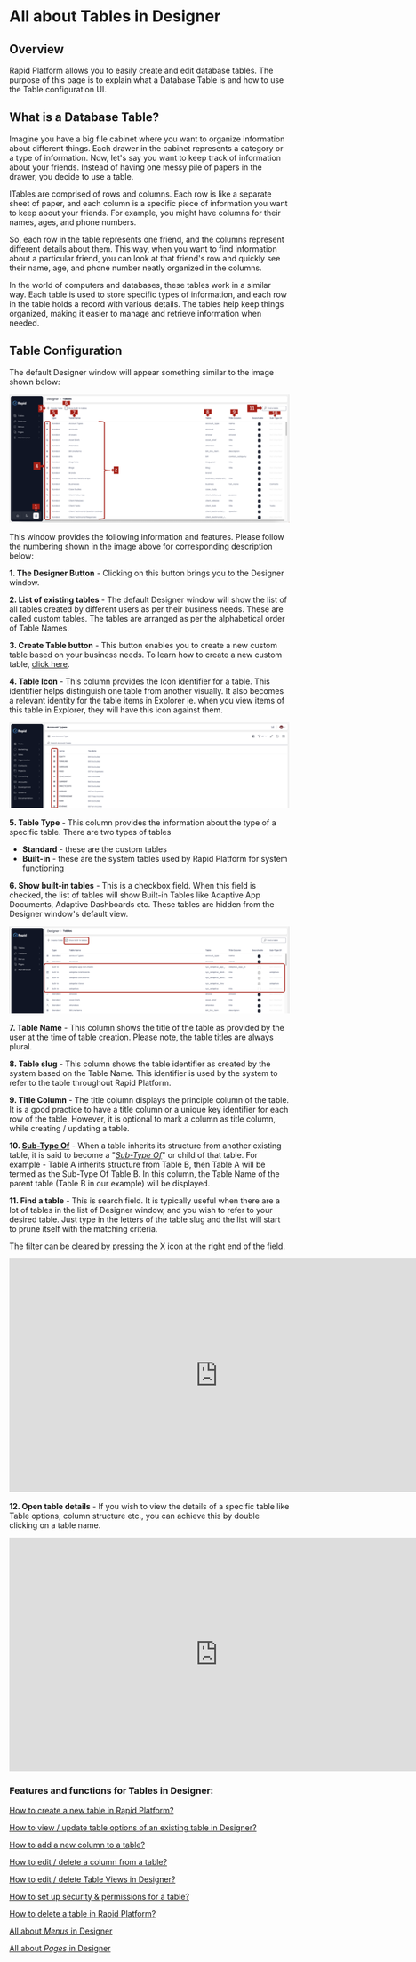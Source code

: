 # All about Tables in Designer

## Overview

Rapid Platform allows you to easily create and edit database tables. The purpose of this page is to explain what a Database Table is and how to use the Table configuration UI.

## What is a Database Table?

Imagine you have a big file cabinet where you want to organize information about different things. Each drawer in the cabinet represents a category or a type of information. Now, let's say you want to keep track of information about your friends. Instead of having one messy pile of papers in the drawer, you decide to use a table.

ITables are comprised of rows and columns. Each row is like a separate sheet of paper, and each column is a specific piece of information you want to keep about your friends. For example, you might have columns for their names, ages, and phone numbers.

So, each row in the table represents one friend, and the columns represent different details about them. This way, when you want to find information about a particular friend, you can look at that friend's row and quickly see their name, age, and phone number neatly organized in the columns.

In the world of computers and databases, these tables work in a similar way. Each table is used to store specific types of information, and each row in the table holds a record with various details. The tables help keep things organized, making it easier to manage and retrieve information when needed.

## Table Configuration

The default Designer window will appear something similar to the image shown below:

![Table Configuration Image](TableConfigurationImg.png)

This window provides the following information and features. Please follow the numbering shown in the image above for corresponding description below:

**1. The Designer Button** - Clicking on this button brings you to the Designer window.

**2. List of existing tables** - The default Designer window will show the list of all tables created by different users as per their business needs. These are called custom tables. The tables are arranged as per the alphabetical order of Table Names.

**3. Create Table button** - This button enables you to create a new custom table based on your business needs. To learn how to create a new custom table, [click here](/docs/Rapid/4-Keyper%20Manual/2-Designer/1-Tables/3-creating-tables/3-creating-tables.md "How to create a new table in Designer?").

**4. Table Icon** - This column provides the Icon identifier for a table. This identifier helps distinguish one table from another visually. It also becomes a relevant identity for the table items in Explorer ie. when you view items of this table in Explorer, they will have this icon against them.

![Table Icon](TableIconsImg.png)

**5. Table Type** - This column provides the information about the type of a specific table. There are two types of tables

- **Standard** - these are the custom tables
- **Built-in** - these are the system tables used by Rapid Platform for system functioning

**6. Show built-in tables** - This is a checkbox field. When this field is checked, the list of tables will show Built-in Tables like Adaptive App Documents, Adaptive Dashboards etc. These tables are hidden from the Designer window's default view.

![Show built in tables](ShowBuiltInTablesButtonImg.png)

**7. Table Name** - This column shows the title of the table as provided by the user at the time of table creation. Please note, the table titles are always plural.

**8. Table slug** - This column shows the table identifier as created by the system based on the Table Name. This identifier is used by the system to refer to the table throughout Rapid Platform.

**9. Title Column** - The title column displays the principle column of the table. It is a good practice to have a title column or a unique key identifier for each row of the table. However, it is optional to mark a column as title column, while creating / updating a table.

**10. [Sub-Type Of](/docs/Rapid/User%20Manual/Glossary/#inherit-table--sub-type-of "Inherit Table / Sub-Type Of")** - When a table inherits its structure from another existing table, it is said to become a "[*Sub-Type Of*](/docs/Rapid/User%20Manual/Glossary/#inherit-table--sub-type-of "Inherit Table / Sub-Type Of")" or child of that table. For example - Table A inherits structure from Table B, then Table A will be termed as the Sub-Type Of Table B. In this column, the Table Name of the parent table (Table B in our example) will be displayed.

**11. Find a table** - This is search field. It is typically useful when there are a lot of tables in the list of Designer window, and you wish to refer to your desired table. Just type in the letters of the table slug and the list will start to prune itself with the matching criteria.

The filter can be cleared by pressing the X icon at the right end of the field.  
  
<iframe allowfullscreen="allowfullscreen" frameborder="0" height="420" src="https://www.youtube.com/embed/sRT_0-fF1y0?si=dHxbFre5Pjxis34i" title="YouTube video player" width="750"></iframe>

**12. Open table details** - If you wish to view the details of a specific table like Table options, column structure etc., you can achieve this by double clicking on a table name.  
  
<iframe allowfullscreen="allowfullscreen" frameborder="0" height="420" src="https://www.youtube.com/embed/GUyFwOgXU6M?si=JyHftwataRuuJY0o" title="YouTube video player" width="750"></iframe>

### **Features and functions for Tables in Designer:**

[How to create a new table in Rapid Platform?](/docs/Rapid/4-Keyper%20Manual/2-Designer/1-Tables/3-creating-tables/3-creating-tables.md "How to create a new data table in Designer?")

[How to view / update table options of an existing table in Designer?](/docs/Rapid/4-Keyper%20Manual/2-Designer/1-Tables/5-Table%20Configuration%20Guides/how-to-view-update-table-options-of-an-existing-table-in-designer/how-to-view-update-table-options-of-an-existing-table-in-designer.md "How to view / update table options of an existing table in Designer?")

[How to add a new column to a table?](/docs/Rapid/4-Keyper%20Manual/2-Designer/1-Tables/5-Table%20Configuration%20Guides/how-to-add-columns-to-a-data-table/how-to-add-columns-to-a-data-table.md "How to add columns to a data table?")

[How to edit / delete a column from a table?](/docs/Rapid/4-Keyper%20Manual/2-Designer/1-Tables/5-Table%20Configuration%20Guides/how-to-edit-delete-a-column-from-a-table/how-to-edit-delete-a-column-from-a-table.md "How to edit / delete a column from a table?")

[How to edit / delete Table Views in Designer?](/docs/Rapid/4-Keyper%20Manual/2-Designer/1-Tables/5-Table%20Configuration%20Guides/how-to-edit-delete-table-views-in-designer/how-to-edit-delete-table-views-in-designer.md "How to edit / delete table views in Designer?")

[How to set up security &amp; permissions for a table? ](/docs/Rapid/4-Keyper%20Manual/2-Designer/1-Tables/5-Table%20Configuration%20Guides/how-to-set-up-security-permissions-for-a-table/how-to-set-up-security-permissions-for-a-table.md "How to set up security & permissions for a table?")

[How to delete a table in Rapid Platform?](/docs/Rapid/4-Keyper%20Manual/2-Designer/1-Tables/4-deleting-tables/4-deleting-tables.md "How to delete a table in Rapid Platform?")

[All about *Menus* in Designer](/docs/Rapid/4-Keyper%20Manual/2-Designer/3-Menus/3-Menus.md "All about Menus in Designer")

[All about *Pages* in Designer](/docs/Rapid/4-Keyper%20Manual/2-Designer/2-Pages/1-all-about-pages-in-designer.md "All about Menus in Designer")